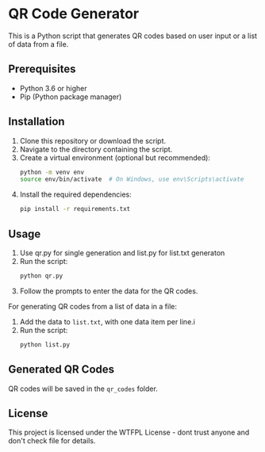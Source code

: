 # QR Code Generator

This is a Python script that generates QR codes based on user input or a list of data from a file.

## Prerequisites

- Python 3.6 or higher
- Pip (Python package manager)

## Installation

1. Clone this repository or download the script.
2. Navigate to the directory containing the script.
3. Create a virtual environment (optional but recommended):
    ```bash
    python -m venv env
    source env/bin/activate  # On Windows, use env\Scripts\activate
    ```
4. Install the required dependencies:
    ```bash
    pip install -r requirements.txt
    ```

## Usage

1. Use qr.py for single generation and list.py for list.txt generaton
2. Run the script:
    ```bash
    python qr.py
    ```
3. Follow the prompts to enter the data for the QR codes.

For generating QR codes from a list of data in a file:
1. Add the data to `list.txt`, with one data item per line.i
2. Run the script: 
    ```bash
    python list.py
    ```


## Generated QR Codes

QR codes will be saved in the `qr_codes` folder.

## License

This project is licensed under the WTFPL License - dont trust anyone and don't check file for details.

